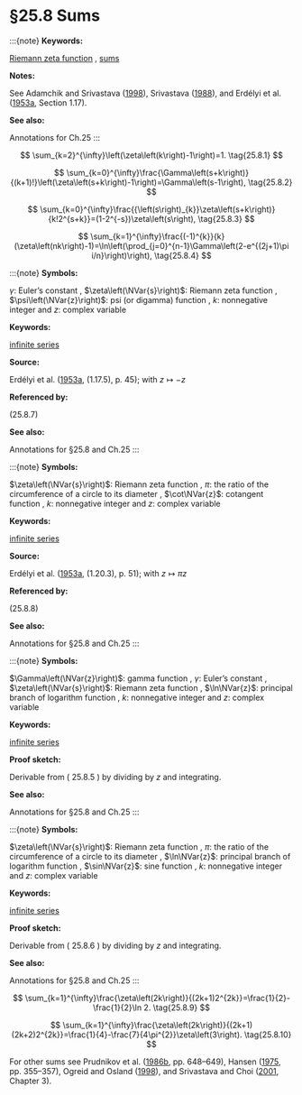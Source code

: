 # §25.8 Sums

:::{note}
**Keywords:**

[Riemann zeta function](http://dlmf.nist.gov/search/search?q=Riemann%20zeta%20function) , [sums](http://dlmf.nist.gov/search/search?q=sums)

**Notes:**

See Adamchik and Srivastava ([1998](./bib/index.html#bib29 "Some series of the zeta and related functions")), Srivastava ([1988](./bib/S.html#bib2151 "Sums of certain series of the Riemann zeta function")), and Erdélyi et al. ([1953a](./bib/E.html#bib751 "Higher Transcendental Functions. Vol. I"), Section 1.17).

**See also:**

Annotations for Ch.25
:::


<a id="E1"></a>
$$
\sum_{k=2}^{\infty}\left(\zeta\left(k\right)-1\right)=1. \tag{25.8.1}
$$


<a id="E2"></a>
$$
\sum_{k=0}^{\infty}\frac{\Gamma\left(s+k\right)}{(k+1)!}\left(\zeta\left(s+k\right)-1\right)=\Gamma\left(s-1\right), \tag{25.8.2}
$$


<a id="E3"></a>
$$
\sum_{k=0}^{\infty}\frac{{\left(s\right)_{k}}\zeta\left(s+k\right)}{k!2^{s+k}}=(1-2^{-s})\zeta\left(s\right), \tag{25.8.3}
$$


<a id="E4"></a>
$$
\sum_{k=1}^{\infty}\frac{(-1)^{k}}{k}(\zeta\left(nk\right)-1)=\ln\left(\prod_{j=0}^{n-1}\Gamma\left(2-e^{(2j+1)\pi i/n}\right)\right), \tag{25.8.4}
$$

:::{note}
**Symbols:**

$\gamma$: Euler’s constant , $\zeta\left(\NVar{s}\right)$: Riemann zeta function , $\psi\left(\NVar{z}\right)$: psi (or digamma) function , $k$: nonnegative integer and $z$: complex variable

**Keywords:**

[infinite series](http://dlmf.nist.gov/search/search?q=infinite%20series)

**Source:**

Erdélyi et al. ([1953a](./bib/E.html#bib751 "Higher Transcendental Functions. Vol. I"), (1.17.5), p. 45); with $z\mapsto-z$

**Referenced by:**

(25.8.7)

**See also:**

Annotations for §25.8 and Ch.25
:::

:::{note}
**Symbols:**

$\zeta\left(\NVar{s}\right)$: Riemann zeta function , $\pi$: the ratio of the circumference of a circle to its diameter , $\cot\NVar{z}$: cotangent function , $k$: nonnegative integer and $z$: complex variable

**Keywords:**

[infinite series](http://dlmf.nist.gov/search/search?q=infinite%20series)

**Source:**

Erdélyi et al. ([1953a](./bib/E.html#bib751 "Higher Transcendental Functions. Vol. I"), (1.20.3), p. 51); with $z\mapsto\pi z$

**Referenced by:**

(25.8.8)

**See also:**

Annotations for §25.8 and Ch.25
:::

:::{note}
**Symbols:**

$\Gamma\left(\NVar{z}\right)$: gamma function , $\gamma$: Euler’s constant , $\zeta\left(\NVar{s}\right)$: Riemann zeta function , $\ln\NVar{z}$: principal branch of logarithm function , $k$: nonnegative integer and $z$: complex variable

**Keywords:**

[infinite series](http://dlmf.nist.gov/search/search?q=infinite%20series)

**Proof sketch:**

Derivable from ( 25.8.5 ) by dividing by $z$ and integrating.

**See also:**

Annotations for §25.8 and Ch.25
:::

:::{note}
**Symbols:**

$\zeta\left(\NVar{s}\right)$: Riemann zeta function , $\pi$: the ratio of the circumference of a circle to its diameter , $\ln\NVar{z}$: principal branch of logarithm function , $\sin\NVar{z}$: sine function , $k$: nonnegative integer and $z$: complex variable

**Keywords:**

[infinite series](http://dlmf.nist.gov/search/search?q=infinite%20series)

**Proof sketch:**

Derivable from ( 25.8.6 ) by dividing by $z$ and integrating.

**See also:**

Annotations for §25.8 and Ch.25
:::


<a id="E9"></a>
$$
\sum_{k=1}^{\infty}\frac{\zeta\left(2k\right)}{(2k+1)2^{2k}}=\frac{1}{2}-\frac{1}{2}\ln 2. \tag{25.8.9}
$$


<a id="E10"></a>
$$
\sum_{k=1}^{\infty}\frac{\zeta\left(2k\right)}{(2k+1)(2k+2)2^{2k}}=\frac{1}{4}-\frac{7}{4\pi^{2}}\zeta\left(3\right). \tag{25.8.10}
$$

For other sums see Prudnikov et al. ([1986b](./bib/P.html#bib1903 "Integrals and Series: Special Functions, Vol. 2"), pp. 648–649), Hansen ([1975](./bib/H.html#bib1035 "A Table of Series and Products"), pp. 355–357), Ogreid and Osland ([1998](./bib/O.html#bib1750 "Summing one- and two-dimensional series related to the Euler series")), and Srivastava and Choi ([2001](./bib/S.html#bib2152 "Series Associated with the Zeta and Related Functions"), Chapter 3).
